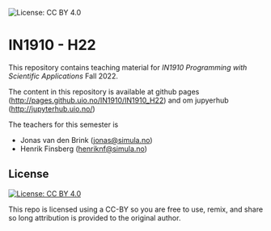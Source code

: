 ![License: CC BY 4.0](https://img.shields.io/badge/License-CC%20BY%204.0-lightgrey.svg)

# IN1910 - H22
This repository contains teaching material for *IN1910 Programming with Scientific Applications* Fall 2022.

The content in this repository is available at github pages (<http://pages.github.uio.no/IN1910/IN1910_H22>) and om jupyerhub (<http://jupyterhub.uio.no/>)

The teachers for this semester is 
- Jonas van den Brink (jonas@simula.no)
- Henrik Finsberg (henriknf@simula.no)


## License

[![License: CC BY 4.0](https://licensebuttons.net/l/by/4.0/80x15.png)](https://creativecommons.org/licenses/by/4.0/)


This repo is licensed using a CC-BY so you are free to use, remix, and share so long attribution is provided to the original author.
